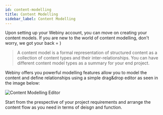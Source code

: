 ```yaml
---
id: content-modelling
title: Content Modelling
sidebar_label: Content Modelling
---
```


Upon setting up your Webiny account, you can move on creating your content models. If you are new to the world of content modelling, don't worry, we got your back = )

> A content model is a formal representation of structured content as a collection of content types and their inter-relationships.
 You can have different content model types as a summary for your end project.

Webiny offers you powerful modelling features allow you to model the content and define relationships using a simple drag&drop editor as seen in the image below:

![Content Modelling Editor](/img/webiny-apps/headless-cms/features/content-modelling/content-model-editor.png)

Start from the prespective of your project requirements and arrange the content flow as you need in terms of deisgn and function.

